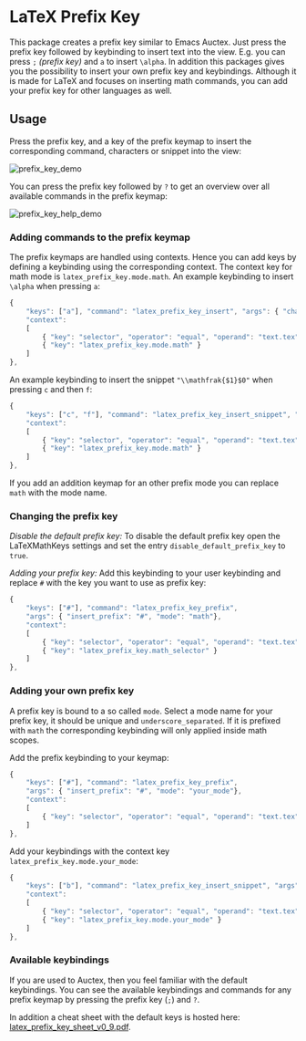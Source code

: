 # LaTeX Prefix Key

This package creates a prefix key similar to Emacs Auctex. Just press the prefix key followed by keybinding to insert text into the view. E.g. you can press `;` *(prefix key)* and `a` to insert `\alpha`. In addition this packages gives you the possibility to insert your own prefix key and keybindings.
Although it is made for LaTeX and focuses on inserting math commands, you can add your prefix key for other languages as well.


## Usage

Press the prefix key, and a key of the prefix keymap to insert the corresponding command, characters or snippet into the view:

![prefix_key_demo](https://cloud.githubusercontent.com/assets/12573621/15333937/2523766c-1c6c-11e6-87a9-a084e2bb83c9.gif)

You can press the prefix key followed by `?` to get an overview over all available commands in the prefix keymap:

![prefix_key_help_demo](https://cloud.githubusercontent.com/assets/12573621/15333924/0ffbed46-1c6c-11e6-9560-d4b1cdca2114.gif)


### Adding commands to the prefix keymap

The prefix keymaps are handled using contexts. Hence you can add keys by defining a keybinding using the corresponding context. The context key for math mode is `latex_prefix_key.mode.math`.
An example keybinding to insert `\alpha` when pressing `a`:

``` js
{
    "keys": ["a"], "command": "latex_prefix_key_insert", "args": { "characters": "\\alpha" },
    "context":
    [
        { "key": "selector", "operator": "equal", "operand": "text.tex" },
        { "key": "latex_prefix_key.mode.math" }
    ]
},
```

An example keybinding to insert the snippet `"\\mathfrak{$1}$0"` when pressing `c` and then `f`:

``` js
{
    "keys": ["c", "f"], "command": "latex_prefix_key_insert_snippet", "args": {"contents": "\\mathfrak{$1}$0"},
    "context":
    [
        { "key": "selector", "operator": "equal", "operand": "text.tex" },
        { "key": "latex_prefix_key.mode.math" }
    ]
},
```

If you add an addition keymap for an other prefix mode you can replace `math` with the mode name.


### Changing the prefix key

*Disable the default prefix key:*
To disable the default prefix key open the LaTeXMathKeys settings and set the entry `disable_default_prefix_key` to `true`.

*Adding your prefix key:*
Add this keybinding to your user keybinding and replace `#` with the key you want to use as prefix key:

``` js
{
    "keys": ["#"], "command": "latex_prefix_key_prefix",
    "args": { "insert_prefix": "#", "mode": "math"},
    "context":
    [
        { "key": "selector", "operator": "equal", "operand": "text.tex" },
        { "key": "latex_prefix_key.math_selector" }
    ]
},
```


### Adding your own prefix key

A prefix key is bound to a so called `mode`. Select a mode name for your prefix key, it should be unique and `underscore_separated`. If it is prefixed with `math` the corresponding keybinding will only applied inside math scopes.

Add the prefix keybinding to your keymap:

``` js
{
    "keys": ["#"], "command": "latex_prefix_key_prefix",
    "args": { "insert_prefix": "#", "mode": "your_mode"},
    "context":
    [
        { "key": "selector", "operator": "equal", "operand": "text.tex" }
    ]
},
```

Add your keybindings with the context key `latex_prefix_key.mode.your_mode`:

``` js
{
    "keys": ["b"], "command": "latex_prefix_key_insert_snippet", "args": { "contents": "\\textbf{$1}$0" },
    "context":
    [
        { "key": "selector", "operator": "equal", "operand": "text.tex" },
        { "key": "latex_prefix_key.mode.your_mode" }
    ]
},
```

### Available keybindings

If you are used to Auctex, then you feel familiar with the default keybindings. You can see the available keybindings and commands for any prefix keymap by pressing the prefix key (`;`) and `?`.

In addition a cheat sheet with the default keys is hosted here: [latex_prefix_key_sheet_v0_9.pdf](https://github.com/r-stein/st-latex-prefix-key/files/268931/latex_prefix_key_sheet_v0_9.pdf).
